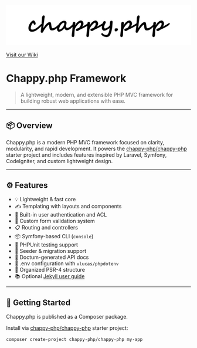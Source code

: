 <div style="text-align: center;">
  <img src="assets/logo.png" alt="Chappy.php logo">
</div>


[Visit our Wiki](https://chapmancbvcu.github.io/chappy-php-starter/)


# Chappy.php Framework

> A lightweight, modern, and extensible PHP MVC framework for building robust web applications with ease.

---

## 📦 Overview

Chappy.php is a modern PHP MVC framework focused on clarity, modularity, and rapid development. It powers the [chappy-php/chappy-php](https://github.com/chappy-php/chappy-php) starter project and includes features inspired by Laravel, Symfony, CodeIgniter, and custom lightweight design.

---

## ⚙️ Features

- 💡 Lightweight & fast core
- ✍️ Templating with layouts and components
- 🔐 Built-in user authentication and ACL
- 🧰 Custom form validation system
- 📋 Routing and controllers
- 📦 Symfony-based CLI (`console`)
- 🧪 PHPUnit testing support
- 🌱 Seeder & migration support
- 📄 Doctum-generated API docs
- 🧾 .env configuration with `vlucas/phpdotenv`
- 📂 Organized PSR-4 structure
- 📚 Optional [Jekyll user guide](https://chapmancbvcu.github.io/chappy-php-starter/)

---

## 🚀 Getting Started

Chappy.php is published as a Composer package.

Install via [chappy-php/chappy-php](https://github.com/chappy-php/chappy-php) starter project:

```bash
composer create-project chappy-php/chappy-php my-app
```